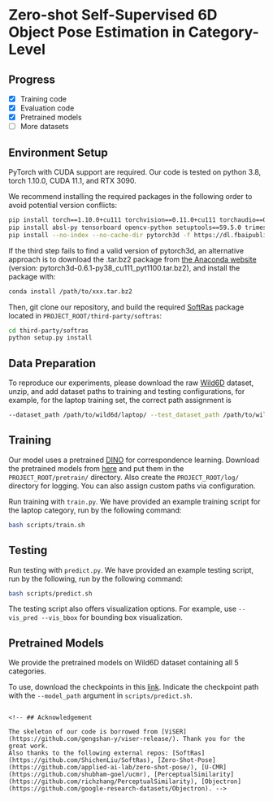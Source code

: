 # Zero-shot Self-Supervised 6D Object Pose Estimation in Category-Level

<!-- ![method.jpg](assets/method.jpg) -->

<!-- This repository is the official implementation for the paper:

> Self-Supervised Geometric Correspondence for Category-Level 6D Object Pose Estimation in the Wild  
> [Kaifeng Zhang](https://kywind.github.io/), [Yang Fu](https://oasisyang.github.io/), [Shubhankar Borse](https://scholar.google.com/citations?user=ZsgWCyMAAAAJ&hl=en), [Hong Cai](https://scholar.google.com/citations?user=9y3Kd3cAAAAJ&hl=en), [Fatih Porikli](https://scholar.google.com/citations?user=VpB8NZ8AAAAJ&hl=en]), [Xiaolong Wang](https://xiaolonw.github.io)  
> ICLR, 2023  
> [Project Page](https://kywind.github.io/self-pose) / [ArXiv](https://arxiv.org/abs/2210.07199)   -->

## Progress

- [x] Training code
- [x] Evaluation code
- [x] Pretrained models
- [ ] More datasets

## Environment Setup

PyTorch with CUDA support are required. Our code is tested on python 3.8, torch 1.10.0, CUDA 11.1, and RTX 3090.

We recommend installing the required packages in the following order to avoid potential version conflicts:
```sh
pip install torch==1.10.0+cu111 torchvision==0.11.0+cu111 torchaudio==0.10.0 -f https://download.pytorch.org/whl/torch_stable.html
pip install absl-py tensorboard opencv-python setuptools==59.5.0 trimesh kornia fvcore iopath matplotlib wandb scikit-learn scipy
pip install --no-index --no-cache-dir pytorch3d -f https://dl.fbaipublicfiles.com/pytorch3d/packaging/wheels/py38_cu111_pyt1100/download.html
```
If the third step fails to find a valid version of pytorch3d, an alternative approach is to download the .tar.bz2 package from [the Anaconda website](https://anaconda.org/pytorch3d/pytorch3d/files?sort=length&sort_order=desc&page=1) (version: pytorch3d-0.6.1-py38_cu111_pyt1100.tar.bz2), and install the package with:
```sh
conda install /path/to/xxx.tar.bz2
```
Then, git clone our repository, and build the required [SoftRas](https://github.com/ShichenLiu/SoftRas) package located in ```PROJECT_ROOT/third-party/softras```:
```sh
cd third-party/softras
python setup.py install
```

## Data Preparation

To reproduce our experiments, please download the raw [Wild6D](https://github.com/OasisYang/Wild6D) dataset, unzip, and add dataset paths to training and testing configurations, for example, for the laptop training set, the correct path assignment is 
```sh
--dataset_path /path/to/wild6d/laptop/ --test_dataset_path /path/to/wild6d/test_set/laptop/
```

## Training
Our model uses a pretrained [DINO](https://github.com/facebookresearch/dino) for correspondence learning. Download the pretrained models from [here](https://drive.google.com/drive/folders/1MOeWKoHoBK9GH6jJ-BZPvD9rj9xQdWux?usp=share_link) and put them in the `PROJECT_ROOT/pretrain/` directory. Also create the ```PROJECT_ROOT/log/``` directory for logging. You can also assign custom paths via configuration.

Run training with ```train.py```. We have provided an example training script for the laptop category, run by the following command:
```sh
bash scripts/train.sh
```

## Testing
Run testing with ```predict.py```. We have provided an example testing script, run by the following, run by the following command:
```sh
bash scripts/predict.sh
```
The testing script also offers visualization options. For example, use ```--vis_pred --vis_bbox``` for bounding box visualization.

## Pretrained Models

We provide the pretrained models on Wild6D dataset containing all 5 categories. 

To use, download the checkpoints in this [link](https://drive.google.com/drive/folders/1m9JwibSun0GTHRcfHoVLBLmPc3DWqy0Q?usp=share_link). Indicate the checkpoint path with the ```--model_path``` argument in ```scripts/predict.sh```. 

<!-- ## Citation

```bibtex
@article{zhang2022self,
  title={Self-Supervised Geometric Correspondence for Category-Level 6D Object Pose Estimation in the Wild},
  author={Zhang, Kaifeng and Fu, Yang and Borse, Shubhankar and Cai, Hong and Porikli, Fatih and Wang, Xiaolong},
  journal={arXiv preprint arXiv:2210.07199},
  year={2022}
} -->
```

<!-- ## Acknowledgement

The skeleton of our code is borrowed from [ViSER](https://github.com/gengshan-y/viser-release/). Thank you for the great work.
Also thanks to the following external repos: [SoftRas](https://github.com/ShichenLiu/SoftRas), [Zero-Shot-Pose](https://github.com/applied-ai-lab/zero-shot-pose/), [U-CMR](https://github.com/shubham-goel/ucmr), [PerceptualSimilarity](https://github.com/richzhang/PerceptualSimilarity), [Objectron](https://github.com/google-research-datasets/Objectron). -->


